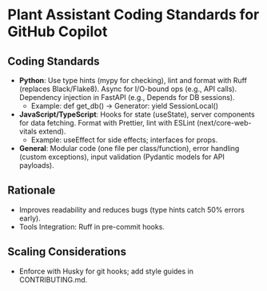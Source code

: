 # Plant Assistant Coding Standards for GitHub Copilot

## Coding Standards
- **Python**: Use type hints (mypy for checking), lint and format with Ruff (replaces Black/Flake8). Async for I/O-bound ops (e.g., API calls). Dependency injection in FastAPI (e.g., Depends for DB sessions).
  - Example: def get_db() -> Generator: yield SessionLocal()
- **JavaScript/TypeScript**: Hooks for state (useState), server components for data fetching. Format with Prettier, lint with ESLint (next/core-web-vitals extend).
  - Example: useEffect for side effects; interfaces for props.
- **General**: Modular code (one file per class/function), error handling (custom exceptions), input validation (Pydantic models for API payloads).

## Rationale
- Improves readability and reduces bugs (type hints catch 50% errors early).
- Tools Integration: Ruff in pre-commit hooks.

## Scaling Considerations
- Enforce with Husky for git hooks; add style guides in CONTRIBUTING.md.